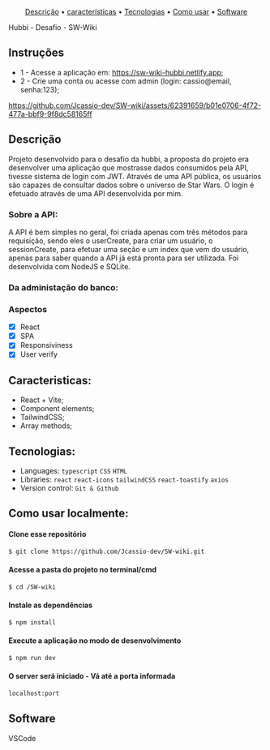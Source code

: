 <p align="center">
 <a href="#Description">Descrição</a> •
 <a href="#Features">características</a> • 
 <a href="#Technologies">Tecnologias</a> •
 <a href="#How to use">Como usar</a> •
 <a href="#Software">Software</a> 
</p>

Hubbi - Desafio - SW-Wiki

## Instruções
- 1 - Acesse a aplicação em: https://sw-wiki-hubbi.netlify.app;
- 2 - Crie uma conta ou acesse com admin (login: cassio@email, senha:123);

</div>
<div id="Description">
 
https://github.com/Jcassio-dev/SW-wiki/assets/62391659/b01e0706-4f72-477a-bbf9-9f8dc58165ff

## Descrição

Projeto desenvolvido para o desafio da hubbi, a proposta do projeto era desenvolver uma aplicação que mostrasse dados consumidos pela API, tivesse sistema de login com JWT. Através de uma API pública, os usuários são capazes de consultar dados sobre o universo de Star Wars. O login é efetuado através de uma API desenvolvida por mim.

### Sobre a API:
A API é bem simples no geral, foi criada apenas com três métodos para requisição, sendo eles o userCreate, para criar um usuário, o sessionCreate, para efetuar uma seção e um index que vem do usuário, apenas para saber quando a API já está pronta para ser utilizada. Foi desenvolvida com NodeJS e SQLite.

### Da administação do banco:
</div> 
<div id="Features">

### Aspectos

- [x] React
- [x] SPA
- [x] Responsiviness
- [x] User verify

</div>
<div id="Characteristics">

## Caracteristicas:
- React + Vite;
- Component elements;
- TailwindCSS;
- Array methods;

</div>
<div id="Technologies">

## Tecnologias:

- Languages: `typescript` `CSS` `HTML`
- Libraries: `react` `react-icons` `tailwindCSS` `react-toastify` `axios`
- Version control: `Git & Github`

</div>
<div id="How to use">

## Como usar localmente:

#### Clone esse repositório

```bash
$ git clone https://github.com/Jcassio-dev/SW-wiki.git
```

#### Acesse a pasta do projeto no terminal/cmd

```bash
$ cd /SW-wiki
```

#### Instale as dependências

```bash
$ npm install
```

#### Execute a aplicação no modo de desenvolvimento

```bash
$ npm run dev
```
#### O server será iniciado - Vá até a porta informada
```bash
localhost:port
```
</div>
<div id="Software">

## Software

VSCode
</div>
